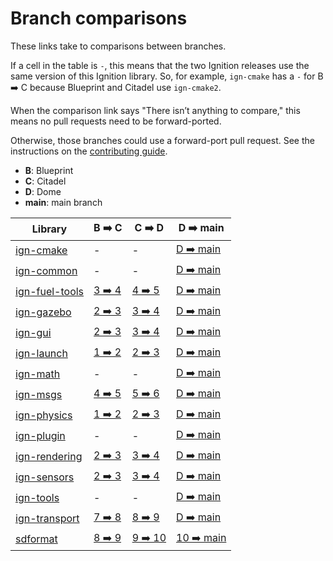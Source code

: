# Branch comparisons

These links take to comparisons between branches.

If a cell in the table is `-`, this means that the two Ignition releases use
the same version of this Ignition library. So, for example, `ign-cmake` has a
`-` for B ➡️  C because Blueprint and Citadel use `ign-cmake2`.

When the comparison link says "There isn’t anything to compare," this means
no pull requests need to be forward-ported.

Otherwise, those branches could use a forward-port pull request.
See the instructions on the
[contributing guide](https://ignitionrobotics.org/docs/all/contributing#process).

* **B**: Blueprint
* **C**: Citadel
* **D**: Dome
* **main**: main branch

Library | B ➡️  C | C ➡️  D | D ➡️  main
------- | ------ | ------ | -------
[ign-cmake][ign-cmake] | - | - | [D ➡️  main][ign-cmake-main]
[ign-common][ign-common] | - | - | [D ➡️  main][ign-common-main]
[ign-fuel-tools][ign-fuel-tools] | [3 ➡️  4][ign-fuel-tools-3-4] | [4 ➡️  5][ign-fuel-tools-4-5] | [D ➡️  main][ign-fuel-tools-main]
[ign-gazebo][ign-gazebo] | [2 ➡️  3][ign-gazebo-2-3] | [3 ➡️  4][ign-gazebo-3-4] | [D ➡️  main][ign-gazebo-main]
[ign-gui][ign-gui] | [2 ➡️  3][ign-gui-2-3] | [3 ➡️  4][ign-gui-3-4] | [D ➡️  main][ign-gui-main]
[ign-launch][ign-launch] | [1 ➡️  2][ign-launch-1-2] | [2 ➡️  3][ign-launch-2-3] | [D ➡️  main][ign-launch-main]
[ign-math][ign-math] | - | - | [D ➡️  main][ign-math-main]
[ign-msgs][ign-msgs] | [4 ➡️  5][ign-msgs-4-5] | [5 ➡️  6][ign-msgs-5-6] | [D ➡️  main][ign-msgs-main]
[ign-physics][ign-physics] | [1 ➡️  2][ign-physics-1-2] | [2 ➡️  3][ign-physics-2-3] | [D ➡️  main][ign-physics-main]
[ign-plugin][ign-plugin] | - | - | [D ➡️  main][ign-plugin-main]
[ign-rendering][ign-rendering] | [2 ➡️  3][ign-rendering-2-3] | [3 ➡️  4][ign-rendering-3-4] | [D ➡️  main][ign-rendering-main]
[ign-sensors][ign-sensors] | [2 ➡️  3][ign-sensors-2-3] | [3 ➡️  4][ign-sensors-3-4] | [D ➡️  main][ign-sensors-main]
[ign-tools][ign-tools] | - | - | [D ➡️  main][ign-tools-main]
[ign-transport][ign-transport] | [7 ➡️  8][ign-transport-7-8] | [8 ➡️  9][ign-transport-8-9] | [D ➡️  main][ign-transport-main]
[sdformat][sdformat] | [8 ➡️  9][sdformat-8-9] | [9 ➡️  10][sdformat-9-10] | [10 ➡️  main][sdformat-main]

[ign-cmake]: https://github.com/ignitionrobotics/ign-cmake
[ign-cmake-main]: https://github.com/ignitionrobotics/ign-cmake/compare/main...ign-cmake2

[ign-common]: https://github.com/ignitionrobotics/ign-common
[ign-common-main]: https://github.com/ignitionrobotics/ign-common/compare/main...ign-common3

[ign-fuel-tools]: https://github.com/ignitionrobotics/ign-fuel-tools
[ign-fuel-tools-3-4]: https://github.com/ignitionrobotics/ign-fuel-tools/compare/ign-fuel-tools4...ign-fuel-tools3
[ign-fuel-tools-4-5]: https://github.com/ignitionrobotics/ign-fuel-tools/compare/ign-fuel-tools5...ign-fuel-tools4
[ign-fuel-tools-main]: https://github.com/ignitionrobotics/ign-fuel-tools/compare/main...ign-fuel-tools5

[ign-gazebo]: https://github.com/ignitionrobotics/ign-gazebo
[ign-gazebo-2-3]: https://github.com/ignitionrobotics/ign-gazebo/compare/ign-gazebo3...ign-gazebo2
[ign-gazebo-3-4]: https://github.com/ignitionrobotics/ign-gazebo/compare/ign-gazebo4...ign-gazebo3
[ign-gazebo-main]: https://github.com/ignitionrobotics/ign-gazebo/compare/main...ign-gazebo4

[ign-gui]: https://github.com/ignitionrobotics/ign-gui
[ign-gui-2-3]: https://github.com/ignitionrobotics/ign-gui/compare/ign-gui3...ign-gui2
[ign-gui-3-4]: https://github.com/ignitionrobotics/ign-gui/compare/ign-gui4...ign-gui3
[ign-gui-main]: https://github.com/ignitionrobotics/ign-gui/compare/main...ign-gui4

[ign-launch]: https://github.com/ignitionrobotics/ign-launch
[ign-launch-1-2]: https://github.com/ignitionrobotics/ign-launch/compare/ign-launch2...ign-launch1
[ign-launch-2-3]: https://github.com/ignitionrobotics/ign-launch/compare/ign-launch3...ign-launch2
[ign-launch-main]: https://github.com/ignitionrobotics/ign-launch/compare/main...ign-launch3

[ign-math]: https://github.com/ignitionrobotics/ign-math
[ign-math-main]: https://github.com/ignitionrobotics/ign-math/compare/main...ign-math6

[ign-msgs]: https://github.com/ignitionrobotics/ign-msgs
[ign-msgs-4-5]: https://github.com/ignitionrobotics/ign-msgs/compare/ign-msgs5...ign-msgs4
[ign-msgs-5-6]: https://github.com/ignitionrobotics/ign-msgs/compare/ign-msgs6...ign-msgs5
[ign-msgs-main]: https://github.com/ignitionrobotics/ign-msgs/compare/main...ign-msgs6

[ign-physics]: https://github.com/ignitionrobotics/ign-physics
[ign-physics-1-2]: https://github.com/ignitionrobotics/ign-physics/compare/ign-physics2...ign-physics1
[ign-physics-2-3]: https://github.com/ignitionrobotics/ign-physics/compare/ign-physics3...ign-physics2
[ign-physics-main]: https://github.com/ignitionrobotics/ign-physics/compare/main...ign-physics3

[ign-plugin]: https://github.com/ignitionrobotics/ign-plugin
[ign-plugin-main]: https://github.com/ignitionrobotics/ign-plugin/compare/main...ign-plugin1

[ign-rendering]: https://github.com/ignitionrobotics/ign-rendering
[ign-rendering-2-3]: https://github.com/ignitionrobotics/ign-rendering/compare/ign-rendering3...ign-rendering2
[ign-rendering-3-4]: https://github.com/ignitionrobotics/ign-rendering/compare/ign-rendering4...ign-rendering3
[ign-rendering-main]: https://github.com/ignitionrobotics/ign-rendering/compare/main...ign-rendering4

[ign-sensors]: https://github.com/ignitionrobotics/ign-sensors
[ign-sensors-2-3]: https://github.com/ignitionrobotics/ign-sensors/compare/ign-sensors3...ign-sensors2
[ign-sensors-3-4]: https://github.com/ignitionrobotics/ign-sensors/compare/ign-sensors4...ign-sensors3
[ign-sensors-main]: https://github.com/ignitionrobotics/ign-sensors/compare/main...ign-sensors4

[ign-tools]: https://github.com/ignitionrobotics/ign-tools
[ign-tools-main]: https://github.com/ignitionrobotics/ign-tools/compare/main...ign-tools1

[ign-transport]: https://github.com/ignitionrobotics/ign-transport
[ign-transport-7-8]: https://github.com/ignitionrobotics/ign-transport/compare/ign-transport8...ign-transport7
[ign-transport-8-9]: https://github.com/ignitionrobotics/ign-transport/compare/ign-transport9...ign-transport8
[ign-transport-main]: https://github.com/ignitionrobotics/ign-transport/compare/main...ign-transport9

[sdformat]: https://github.com/osrf/sdformat
[sdformat-8-9]: https://github.com/osrf/sdformat/compare/sdf9...sdf8
[sdformat-9-10]: https://github.com/osrf/sdformat/compare/sdf10...sdf9
[sdformat-main]: https://github.com/osrf/sdformat/compare/main...sdf10
